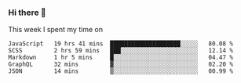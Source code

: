 ### Hi there 👋

<!--
**qiruohan/qiruohan** is a ✨ _special_ ✨ repository because its `README.md` (this file) appears on your GitHub profile.

Here are some ideas to get you started:

- 🔭 I’m currently working on ...
- 🌱 I’m currently learning ...
- 👯 I’m looking to collaborate on ...
- 🤔 I’m looking for help with ...
- 💬 Ask me about ...
- 📫 How to reach me: ...
- 😄 Pronouns: ...
- ⚡ Fun fact: ...
-->

This week I spent my time on 
<!--START_SECTION:waka-->
```text
JavaScript   19 hrs 41 mins  ████████████████████░░░░░   80.08 % 
SCSS         2 hrs 59 mins   ███░░░░░░░░░░░░░░░░░░░░░░   12.14 % 
Markdown     1 hr 5 mins     █░░░░░░░░░░░░░░░░░░░░░░░░   04.47 % 
GraphQL      32 mins         ▓░░░░░░░░░░░░░░░░░░░░░░░░   02.20 % 
JSON         14 mins         ▒░░░░░░░░░░░░░░░░░░░░░░░░   00.99 % 
```
<!--END_SECTION:waka-->
